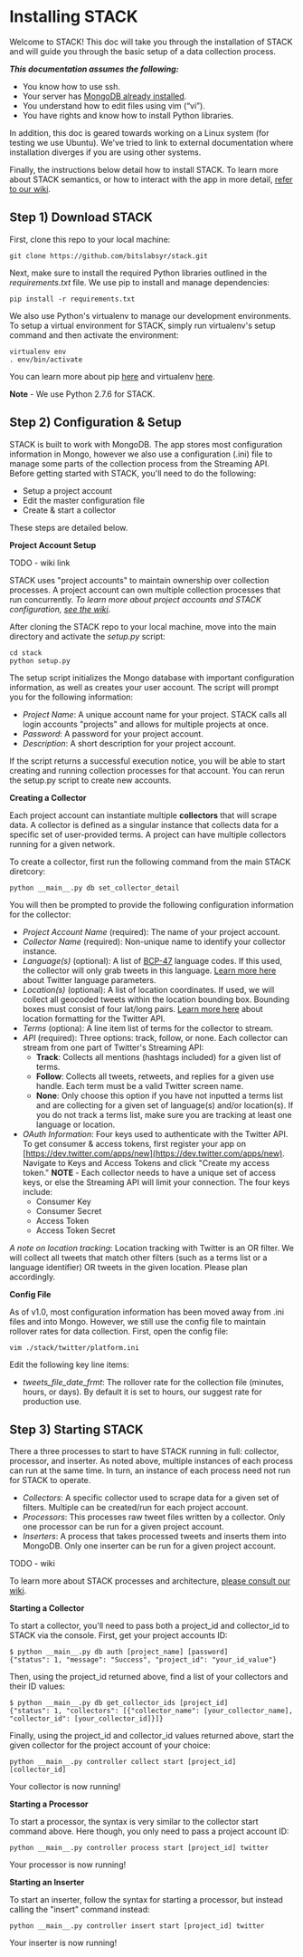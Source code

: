 Installing STACK
=========

Welcome to STACK! This doc will take you through the installation of STACK and will guide you through the basic setup of a data collection process.

**_This documentation assumes the following:_**

* You know how to use ssh.
* Your server has [MongoDB already installed](http://docs.mongodb.org/manual/installation/).
* You understand how to edit files using vim (“vi”).
* You have rights and know how to install Python libraries.

In addition, this doc is geared towards working on a Linux system (for testing we use Ubuntu). We've tried to link to external documentation where installation diverges if you are using other systems.

Finally, the instructions below detail how to install STACK. To learn more about STACK semantics, or how to interact with the app in more detail, [refer to our wiki](https://github.com/bitslabsyr/stack/wiki).

## Step 1) Download STACK

First, clone this repo to your local machine:

    git clone https://github.com/bitslabsyr/stack.git

Next, make sure to install the required Python libraries  outlined in the _requirements.txt_ file. We use pip to install and manage dependencies:

    pip install -r requirements.txt

We also use Python's virtualenv to manage our development environments. To setup a virtual environment for STACK, simply run virtualenv's setup command and then activate the environment:

    virtualenv env
    . env/bin/activate

You can learn more about pip [here](https://pypi.python.org/pypi/pip) and virtualenv [here](http://virtualenv.readthedocs.org/en/latest/).

**Note** - We use Python 2.7.6 for STACK.

## Step 2) Configuration & Setup

STACK is built to work with MongoDB. The app stores most configuration information in Mongo, however we also use a configuration (.ini) file to manage some parts of the collection process from the Streaming API. Before getting started with STACK, you'll need to do the following:

* Setup a project account
* Edit the master configuration file
* Create & start a collector

These steps are detailed below.

**Project Account Setup**

TODO - wiki link

STACK uses "project accounts" to maintain ownership over collection processes. A project account can own multiple collection processes that run concurrently. _To learn more about project accounts and STACK configuration, [see the wiki](#)_.

After cloning the STACK repo to your local machine, move into the main directory and activate the _setup.py_ script:

    cd stack
    python setup.py

The setup script initializes the Mongo database with important configuration information, as well as creates your user account. The script will prompt you for the following information:

* _Project Name_: A unique account name for your project. STACK calls all login accounts "projects" and allows for multiple projects at once.
* _Password_: A password for your project account.
* _Description_: A short description for your project account.

If the script returns a successful execution notice, you will be able to start creating and running collection processes for that account. You can rerun the setup.py script to create new accounts.

**Creating a Collector**

Each project account can instantiate multiple **collectors** that will scrape data. A collector is defined as a singular instance that collects data for a specific set of user-provided terms. A project can have multiple collectors running for a given network.

To create a collector, first run the following command from the main STACK diretcory:

    python __main__.py db set_collector_detail

You will then be prompted to provide the following configuration information for the collector:

* _Project Account Name_ (required): The name of your project account.
* _Collector Name_ (required): Non-unique name to identify your collector instance.
* _Language(s)_ (optional): A list of [BCP-47](http://tools.ietf.org/html/bcp47) language codes. If this used, the collector will only grab tweets in this language. [Learn more here](https://dev.twitter.com/streaming/overview/request-parameters#language) about Twitter language parameters.
* _Location(s)_ (optional): A list of location coordinates. If used, we will collect all geocoded tweets within the location bounding box. Bounding boxes must consist of four lat/long pairs. [Learn more here](https://dev.twitter.com/streaming/overview/request-parameters#locations) about location formatting for the Twitter API.
* _Terms_ (optiona): A line item list of terms for the collector to stream.
* _API_ (required): Three options: track, follow, or none. Each collector can stream from one part of Twitter's Streaming API:
    * **Track**: Collects all mentions (hashtags included) for a given list of terms.
    * **Follow**: Collects all tweets, retweets, and replies for a given use handle. Each term must be a valid Twitter screen name.
    * **None**: Only choose this option if you have not inputted a terms list and are collecting for a given set of language(s) and/or location(s). If you do not track a terms list, make sure you are tracking at least one language or location.
* _OAuth Information_: Four keys used to authenticate with the Twitter API. To get consumer & access tokens, first register your app on [https://dev.twitter.com/apps/new](https://dev.twitter.com/apps/new). Navigate to Keys and Access Tokens and click "Create my access token." **NOTE** - Each collector needs to have a unique set of access keys, or else the Streaming API will limit your connection. The four keys include:
    * Consumer Key
    * Consumer Secret
    * Access Token
    * Access Token Secret

_A note on location tracking_: Location tracking with Twitter is an OR filter. We will collect all tweets that match other filters (such as a terms list or a language identifier) OR tweets in the given location. Please plan accordingly.

**Config File**

As of v1.0, most configuration information has been moved away from .ini files and into Mongo. However, we still use the config file to maintain rollover rates for data collection. First, open the config file:

    vim ./stack/twitter/platform.ini

Edit the following key line items:

* _tweets_file_date_frmt_: The rollover rate for the collection file (minutes, hours, or days). By default it is set to hours, our suggest rate for production use.

## Step 3) Starting STACK

There a three processes to start to have STACK running in full: collector, processor, and inserter. As noted above, multiple instances of each process can run at the same time. In turn, an instance of each process need not run for STACK to operate.

* _Collectors_: A specific collector used to scrape data for a given set of filters. Multiple can be created/run for each project account.
* _Processors_: This processes raw tweet files written by a collector. Only one processor can be run for a given project account.
* _Inserters_: A process that takes processed tweets and inserts them into MongoDB. Only one inserter can be run for a given project account.

TODO - wiki

To learn more about STACK processes and architecture, [please consult our wiki](#).

**Starting a Collector**

To start a collector, you'll need to pass both a project_id and collector_id to STACK via the console. First, get your project accounts ID:

    $ python __main__.py db auth [project_name] [password]
    {"status": 1, "message": "Success", "project_id": "your_id_value"}

Then, using the project_id returned above, find a list of your collectors and their ID values:

    $ python __main__.py db get_collector_ids [project_id]
    {"status": 1, "collectors": [{"collector_name": [your_collector_name], "collector_id": [your_collector_id]}]}

Finally, using the project_id and collector_id values returned above, start the given collector for the project account of your choice:

    python __main__.py controller collect start [project_id] [collector_id]

Your collector is now running!

**Starting a Processor**

To start a processor, the syntax is very similar to the collector start command above. Here though, you only need to pass a project account ID:

    python __main__.py controller process start [project_id] twitter

Your processor is now running!

**Starting an Inserter**

To start an inserter, follow the syntax for starting a processor, but instead calling the "insert" command instead:

    python __main__.py controller insert start [project_id] twitter

Your inserter is now running!

